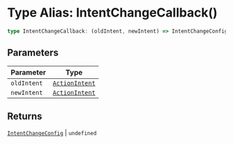 # Type Alias: IntentChangeCallback()

```ts
type IntentChangeCallback: (oldIntent, newIntent) => IntentChangeConfig | undefined;
```

## Parameters

| Parameter | Type |
| ------ | ------ |
| `oldIntent` | [`ActionIntent`](../../ActionIntent.types/type-aliases/action-intent/index.md) |
| `newIntent` | [`ActionIntent`](../../ActionIntent.types/type-aliases/action-intent/index.md) |

## Returns

[`IntentChangeConfig`](../interfaces/intent-change-config/index.md) \| `undefined`
